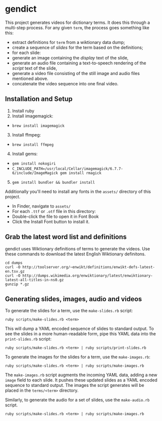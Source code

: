# gendict

This project generates videos for dictionary terms.
It does this through a multi-step process.
For any given `term`, the process goes something like this:

* extract definitions for `term` from a wiktionary data dump;
* create a sequence of _slides_ for the term based on the definitions;
* for each slide:
 * generate an image containing the _display_ text of the slide,
 * generate an audio file containing a text-to-speech rendering of the _script_ text of the slide,
 * generate a video file consisting of the still image and audio files mentioned above.
* concatenate the video sequence into one final video.

## Installation and Setup

1. Install ruby
2. Install imagemagick:
 * `brew install imagemagick`
3. Install ffmpeg:
 * `brew install ffmpeg`
4. Install gems:
 * `gem install nokogiri`
 * `C_INCLUDE_PATH=/usr/local/Cellar/imagemagick/6.7.7-6/include/ImageMagick gem install rmagick`
5. `gem install bundler && bundler install`

Additionally you'll need to install any fonts in the `assets/` directory of this project.

* In Finder, navigate to `assets/`
* For each `.ttf` or `.otf` file in this directory:
 * Double-click the file to open it in Font Book
 * Click the Install Font button to install it.

## Grab the latest word list and definitions

gendict uses Wiktionary definitions of terms to generate the videos.
Use these commands to download the latest English Wiktionary definitons.

    cd dumps
    curl -O http://toolserver.org/~enwikt/definitions/enwikt-defs-latest-en.tsv.gz
    curl -O http://dumps.wikimedia.org/enwiktionary/latest/enwiktionary-latest-all-titles-in-ns0.gz
    gunzip *.gz

## Generating slides, images, audio and videos

To generate the slides for a term, use the `make-slides.rb` script:

    ruby scripts/make-slides.rb <term>

This will dump a YAML encoded sequence of slides to standard output.
To see the slides in a more human-readable form, pipe this YAML data into the `print-slides.rb` script:

    ruby scripts/make-slides.rb <term> | ruby scripts/print-slides.rb

To generate the images for the slides for a term, use the `make-images.rb`:

    ruby scripts/make-slides.rb <term> | ruby scripts/make-images.rb

The `make-images.rb` script augments the incoming YAML data, adding a new `image` field to each slide.
It pushes these updated slides as a YAML encoded sequence to standard output.
The images the script generates will be placed in the `terms/<term>` directory.

Similarly, to generate the audio for a set of slides, use the `make-audio.rb` script.

    ruby scripts/make-slides.rb <term> | ruby scripts/make-images.rb


